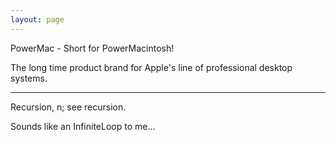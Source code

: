 ```yaml
---
layout: page
---
```


PowerMac - Short for PowerMacintosh!

The long time product brand for Apple's line of professional desktop systems.

----

Recursion, n; see recursion.

Sounds like an InfiniteLoop to me...
